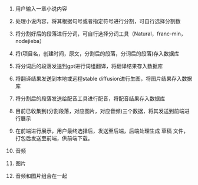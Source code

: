 1. 用户输入一章小说内容
2. 处理小说内容，将其根据句号或者指定符号进行分割，可自行选择分割数
3. 将分割好后的段落进行分词，可自行选择分词工具（Natural，franc-min，nodejieba）
4. 将(项目名，创建时间，原文，分割后的段落，分词后的段落)存入数据库
5. 将分词后的段落发送到gpt进行词组翻译，将翻译结果存入数据库
6. 将翻译结果发送到本地或远程stable diffusion进行生图，将图片结果存入数据库
7. 将分割后的段落发送给配音工具进行配音，将配音结果存入数据库
8. 目前已收集到(分割段落，对应图片，对应音频)三个数据，将其发送到前端进行展示
9. 在前端进行展示，用户最终选择后，发送至后端，后端处理生成 草稿 文件，打包后发送至前端，供前端下载。

1. 音频
2. 图片
3. 音频和图片组合在一起